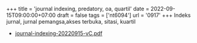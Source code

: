 +++
title = 'journal indexing, predatory, oa, quartil'
date = 2022-09-15T09:00:00+07:00
draft = false
tags = ['nt6094']
url = '0917'
+++
Indeks jurnal, jurnal pemangsa,akses terbuka, sitasi, kuartil
<!--more-->

+ [journal-indexing-20220915-vC.pdf](https://zenodo.org/doi/10.5281/zenodo.7082128)
